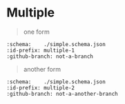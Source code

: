 # Multiple

> one form

```{github-pr} deathbeds/prjsf
:schema:    ./simple.schema.json
:id-prefix: multiple-1
:github-branch: not-a-branch
```

> another form

```{github-pr} deathbeds/prjsf
:schema:    ./simple.schema.json
:id-prefix: multiple-2
:github-branch: not-a-another-branch
```
